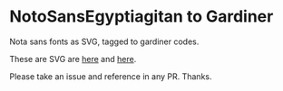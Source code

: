 # NotoSansEgyptiagitan to Gardiner

Nota sans fonts as SVG, tagged to gardiner codes.

These are SVG are [here](https://www.google.com/get/noto/#sans-egyp) and [here](https://github.com/googlefonts/noto-source).

Please take an issue and reference in any PR. Thanks.
